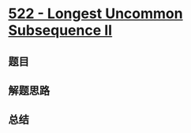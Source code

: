# [522 - Longest Uncommon Subsequence II](https://leetcode.com/problems/longest-uncommon-subsequence-ii/)

## 题目


## 解题思路


## 总结



